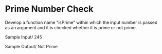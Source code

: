 # Prime Number Check

Develop a function name "isPrime" within which the input number is passed as an argument and it is checked whether it is prime or not prime.

Sample Input/
245

Sample Output/
Not Prime
